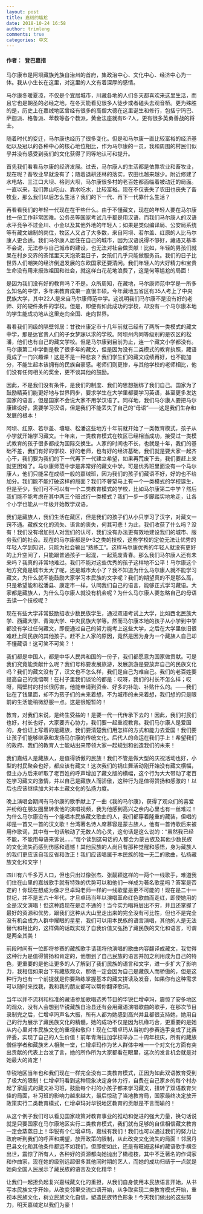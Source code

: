 ```yaml
---
layout: post
title: 嘉绒的尴尬
date: 2018-10-24 16:58
author: trimleng
comments: true
categories: 中文
---
```

<!-- wp:heading {"level":4} -->
<h4>作者：  登巴嘉措</h4>
<!-- /wp:heading -->

<!-- wp:paragraph -->
<p>马尔康市是阿坝藏族羌族自治州的首府，集政治中心、文化中心、经济中心为一体。我从小生长在这里，对这里的人文有着深厚的感情。</p>
<!-- /wp:paragraph -->

<!-- wp:paragraph -->
<p>马尔康冬暖夏凉，不仅是个宜居城市，川藏各地的人们冬天都喜欢来这里生活，而且它也是朝圣的必经之地，在冬天能看见很多人徒步或者磕头去观音桥。更为殊胜的是，历史上在嘉绒地区曾经有很多的高僧大德在这里诞生和修行，包括宁玛巴、萨迦派、格鲁派、苯教等各个教派，黄金法座就有6-7人，更有很多英勇善战的将士。</p>
<!-- /wp:paragraph -->

<!-- wp:more -->
<!--more-->
<!-- /wp:more -->

<!-- wp:paragraph -->
<p>随着时代的变迁，马尔康也经历了很多变化。但是和马尔康一直比较富裕的经济基础以及冠以的各种中心的核心地位相比，作为马尔康的一员，我和周围的村民们似乎并没有感受到我们的文化获得了同等地认可和提升。</p>
<!-- /wp:paragraph -->

<!-- wp:paragraph -->
<p>首先我们看看马尔康的经济发展。过去，马尔康人的生活都是依靠农业和畜牧业，现在呢？畜牧业早就没有了；随着退耕还林的落实，农田也越来越少。附近修建了水电站、三江口大坝、格则大坝，马尔康很多村的老百姓都面临着被动迁的局面。一直以来，我们靠山吃山、靠水吃水，比较富裕。现在不仅丧失了农田也丧失了畜牧业，那么我们以后怎么生活？我们的下一代、再下一代靠什么生活？</p>
<!-- /wp:paragraph -->

<!-- wp:paragraph -->
<p>再看看我们的年轻一代现在在干些什么。由于不懂藏文，现在的年轻人要在马尔康找一份工作非常困难。公务员等国家考试几乎都是用汉语，而我们马尔康人的汉语水平竞争不过金川、小金以及其他外地的年轻人；如果是类似编译局、公安局系统等有藏文编制的岗位，牧区人又占了大多数，来自阿坝、若尔盖、红原的人比马尔康人更合适。我们马尔康人居住在自己的城市，因为汉语说得不够好，藏语又基本不会说，无法参与自己城市的建设，也无法对社会做贡献！比如，年轻的男孩们就呆在村乡交界的茶馆里天天泡茶混日子，女孩们几乎只能做服务员。我们的日子比世界人们嘲笑的经济倒退发展的东欧国家还要清闲。我们年轻人的大好精力和宝贵生命没有用来报效祖国和社会，就这样白花花地浪费了，这是何等尴尬的局面！</p>
<!-- /wp:paragraph -->

<!-- wp:paragraph -->
<p>是因为我们没有好的教育吗？不是。众所周知，在藏地，马尔康师范中学是一所多么知名的中学，多年来教育成果一直很丰硕。今年藏地五省区有35人考上了中央民族大学，其中22人是来自马尔康师范中学。这说明我们马尔康不是没有好的老师、好的硬件条件的学校。但是，即便有如此成功的学校，却没有一个马尔康本地的学生能成功地从这里走向全国、走向世界。</p>
<!-- /wp:paragraph -->

<!-- wp:paragraph -->
<p>看看我们同级的隔壁邻居：甘孜州康定市十几年前就已经有了两所一类模式的藏文中学，那是达官贵人们的子女梦寐以求的学校。阿坝州内同等级别的是农区的松潘，他们也有自己的藏文学校。但是马尔康到目前为止，连一个藏文小学都没有。马尔康第二中学倒是教了很多年的藏文，但是因为没有二类模式的教育执照，藏语竟成了一门兴趣课！这是不是一种悲哀？我们学生们的藏文成绩再好，也不能加分，不能生起本该拥有的民族自豪感。老师们则更惨，与其他学校的老师相比，他们没有任何相关的奖金，更不谈其他的鼓励。</p>
<!-- /wp:paragraph -->

<!-- wp:paragraph -->
<p>因此，不是我们没有条件，是我们的制度、我们的思想捆绑了我们自己。国家为了鼓励精英们能更好地与世界同步，要求学生在大学里都要学习英语，甚至更多发达国家的语言，但是国家不会说大家不用学汉语了。同样地，我们马尔康人要把马尔康建设好，需要学习汉语，但是我们不能丢失了自己的“母语”——这是我们生存和发展的根本！</p>
<!-- /wp:paragraph -->

<!-- wp:paragraph -->
<p>阿坝、红原、若尔盖、壤塘、松潘这些地方十年前就开始了一类教育模式，孩子从小学就开始学习藏文。十年来，一类教育模式在牧区已经相当成功，接受过一类模式教育的孩子很多都成为国际交换生。人家的时间也不长，也就是十年，我们的基础不差，我们有好的学校、好的老师，也有好的经济基础，我们就是要大家一起齐心干，我们要为我们的下一代再下一代建立希望，如果再荒废下去，我们要赶上来就更困难了。马尔康师范中学是非常好的藏文中学，可是优秀班里面没有一个马尔康人，他们只能呆在成绩一般的嘉绒班，因为我们的孩子们藏语不好，好的也不给加分。我们能不能打破这样的局面？我们不奢望马上有一个一类模式的学校诞生，但是至少，我们可不可以有一个二类教育模式的学校，比如马尔康第二中学？然后我们能不能考虑在其中两三个班试行一类模式？我们一步一步脚踏实地地走，让各个小学也能从一年级开始教学双语。</p>
<!-- /wp:paragraph -->

<!-- wp:paragraph -->
<p>我们是藏族人，我们生活在藏区，但是我们的孩子们从小只学习了汉字，对藏文一窍不通。藏族文化的流失、语言的丧失，何其可悲！为此，我们收获了什么吗？没有！我们没有增加别人对我们的认可，我们没有办法更有效地建设我们的城市、服务我们的社会。现在的马尔康都是9+3之类的技校，这些学校的定位无法让优秀的年轻人学到知识，只能为社会输出“熟练工”。这样马尔康优秀的年轻人就没有更好的上升空间了，只能跟普通孩子一起混，一起荒废青春。那么我们马尔康人还有未来吗？我真的非常地难过。我们不能对这些优秀的孩子这样地不公平！马尔康这个地方究竟是城市太大了呢，还是城市太小了？我不知道为什么马尔康人就不能学习藏文，为什么就不能鼓励大家学习本民族的文字呢？我们的期望真的不是那么高，只是希望能和松潘县、康定市一样，认同我们自己的语言，能够正式学习藏语。大家都是藏族人，为什么马尔康人就没有机会呢？为什么马尔康人要忽略自己的母语去读一个技校呢？</p>
<!-- /wp:paragraph -->

<!-- wp:paragraph -->
<p>现在有些大学非常鼓励招收少数民族学生，通过双语考试上大学，比如西北民族大学、西藏大学、青海大学、中央民族大学等。然而马尔康本地的孩子从小学到中学都没有学过任何藏文，即便通过自己的努力能考上这些大学，之后在大学里依旧很难赶上同民族的其他孩子。赶不上人家的原因，竟然是因为身为一个藏族人自己却不懂藏语！这可笑不可笑？！</p>
<!-- /wp:paragraph -->

<!-- wp:paragraph -->
<p>我们都是中国人，都是中华人民共和国的一份子，我们都愿意为国家做贡献。可是我们究竟能贡献什么呢？我们号称要发展旅游，发展旅游是要放弃自己的民族文化吗？我们的藏文没有了，汉文也不怎么样，我们是自己为难自己。我们的老百姓要提高自己的觉悟啊！在村子里我们谈论的都是：哎呀，我们的村长不怎么样；哎呀，隔壁村的村长很厉害，他能申请到资金、好多的补助、补贴什么的。——我们钻在了钱里面，却不为孩子们的未来着想，不为城市的未来着想，我们想的只是眼前的生活能稍微舒服一点。这是很短暂的！</p>
<!-- /wp:paragraph -->

<!-- wp:paragraph -->
<p>教育，对我们来说，是终生受益的！是要一代一代传承下去的！因此，我们村民们也好，村长也好，大家要齐心协力，我们要一起重视教育。我们马尔康人是爱国的，身份证上写着的是藏族，我们要清楚我们用怎样的方式和能力去爱国！我们要让孩子们能够继承和发扬马尔康的传统文化。后代人的命运在我们手上！希望我们的政府、我们的教育人士能站出来带领大家一起规划和创造我们的未来！</p>
<!-- /wp:paragraph -->

<!-- wp:paragraph -->
<p>我们嘉绒人是藏族人，是值得骄傲的民族！我们不管是做大型的庆祝活动也好，小型的村民聚会也好，都应该有藏文！这次我们的锅庄舞活动刚开始没有藏文横幅，但主办方后来听取了老百姓的呼声增加了藏文版的横幅，这个行为大大带动了老百姓学习藏文的激情，并以自己是藏族人而骄傲，这种行为是值得赞扬和感激的！以后也应该继续加大对本土藏文化的弘扬力度。</p>
<!-- /wp:paragraph -->

<!-- wp:paragraph -->
<p>晚上演唱会期间有马尔康的歌手献上了一曲《我的马尔康》，获得了观众们的喜爱并纷纷在朋友圈里转发他的演唱视频，我为他感到高兴之余内心里也有一丝难过！为什么马尔康没有一个能唱本民族藏文歌曲的人，我们都穿着隆重的藏装，但唱的却是一首又一首的汉文歌！台湾著名诗人席慕容是蒙古族人，他有一首诗歌后来被用作歌词，其中有一句话触动了无数人的心灵，这句话是这么说的：“虽然我已经不能，不能用母语来诉说……”每个读到这句话的人都会为蒙古族及其他少数民族的文化流失而感到伤感和遗憾！其他民族的人尚且有那种觉醒和感悟，身为藏族人的我们更应该自我反省和改正！我们应该唱属于本民族的独一无二的歌曲，弘扬藏族文化和文字！</p>
<!-- /wp:paragraph -->

<!-- wp:paragraph -->
<p>四川有六千多万人口，但也只出过像张杰、张靓颖这样的一两个一线歌手，难道我们住在山里的嘉绒歌手就有特殊的优势可以和他们一样成为著名歌星吗？答案是否定的！你现在想成为像才旦卓玛老师一样的一线歌星是更不可能的！现在是二十一世纪，并不是五六十年代，才旦卓玛当年以演唱革命红色歌曲而走红，即使她用的全是汉文演唱！但这种路现在是走不通的！当今实力唱将层出不穷，并且还掌握了最好的资源和优势，跟我们这种从大山里走出来的完全没有可比性，但也不是完全没有机会成为人群中耀眼的星星，我们可以用本民族的语言演唱，其他的人是无法替代和相比的，这样做的话既实现了自我价值又弘扬了藏民族的文化和语言，可谓是两全其美！</p>
<!-- /wp:paragraph -->

<!-- wp:paragraph -->
<p>前段时间有一位即将参赛的藏族歌手请我将他演唱的歌曲内容翻译成藏文，我觉得这种行为是值得赞扬和肯定的，他想到了自己民族的语言并加之利用成为自己的特色，更重要的是他让更多的人了解到了我们民族的语言和文字，进一步扩大了影响力，我相信如果台下有藏族观众，那他一定会因为自己是藏族人而骄傲的，但是这种行为也有一个前提就是你要熟练掌握基本的藏文拼读及发音，如果你有这种需求可以随时来找我，我和我的朋友都可以帮你翻译歌词。</p>
<!-- /wp:paragraph -->

<!-- wp:paragraph -->
<p>当年以并不流利和标准的藏语参加歌唱选秀节目的华锐仁增卓玛，震惊了安多地区的观众，没有人会想到华锐藏族自治县还有会用藏语演唱歌曲的歌手，在那次节目录制完之后，仁增卓玛声名大振，所有人都为她感到高兴并且都很支持她，她用自己的行为展示了藏民族文化的精髓，她的成功不仅是因为机缘巧合，更重要的是她从内心里对本民族文化的重视和敬仰！现在仁增卓玛从当初的参赛选手变成了比赛评委，实现了自己的人生价值！前年青海拉加学校举办二十周年校庆，所有的藏族僧俗学者和藏族艺人相聚一堂，仁增卓玛作为艺人群体中唯一一个对文化方面有突出贡献的代表上台发了言，她的所作所为大家都看在眼里，这次的发言机会就是对她最大的肯定！</p>
<!-- /wp:paragraph -->

<!-- wp:paragraph -->
<p>华锐地区当年也和我们现在一样完全没有二类教育模式，正因为如此双语教育受到了极大的限制！仁增卓玛看到这种现象决定身体力行，自费在自己家乡的每个村办起了家庭式的藏文补习班，鼓励每个村的小孩子都来学习藏文，扭转了双语教育欠佳的局面，补习班的影响力越来越大，最后惊动了当地教育局，国家最终决定放开政策实行二类教育模式，仁增卓玛对华锐地区教育的贡献是不言而喻的！</p>
<!-- /wp:paragraph -->

<!-- wp:paragraph -->
<p>从这个例子我们可以看见国家政策对教育事业的推动和促进的强大力量，换句话说就是只要国家在马尔康地区实行二类教育模式，我们就有足够的自信相信藏文教育一定会蒸蒸日上！华锐有个仁增卓玛，嘉绒有我们！我们也可以通过我们的努力让政府听到我们的呼声和期望，放开政策的限制，从此改变文化流失的局面！邻居丹巴县文化和其他条件都远不如我们，但即使如此，还是有旺姆这样的藏语歌手横空出世，震惊了所有人，各种好的资源都向她抛出了橄榄枝，其中不乏著名的作词家和作曲家，现在她的级别远超很多其他同时期的艺人，而她的成功归结于一点就是她向全国人民展示了藏民族的语言及文化精华！</p>
<!-- /wp:paragraph -->

<!-- wp:paragraph -->
<p>让我们一起担负起复兴嘉绒藏文化的重担，从我们自身使用本民族语言开始，从书写本民族文字开始，从改变邻里交流口语开始，从争取实现二类教育模式开始，重视本民族文化，树立民族文化自信，塑造民族特色形象！今天我们做出的这些努力，明天嘉绒定以我们为豪！<br/></p>
<!-- /wp:paragraph -->
